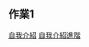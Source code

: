 ## 作業1
[自我介紹](https://github.com/linpeic/_ws/blob/master/final/HW1/oakMe.js)
[自我介紹進階](https://github.com/linpeic/_ws/blob/master/final/HW1/oakMe2.js)
